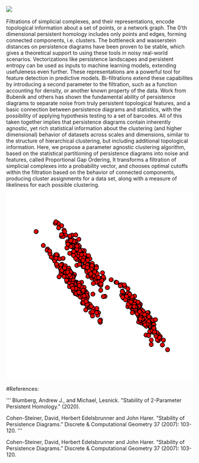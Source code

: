 <img  src="varied100frames.gif" />


<p>
    Filtrations of simplicial complexes, and their representations, encode topological information about a set of points, or a network graph. The 0’th dimensional persistent homology includes only points and edges, forming connected components, i.e. clusters. The bottleneck and wasserstein distances on persistence diagrams have been proven to be stable, which gives a theoretical support to using these tools in noisy real-world scenarios. Vectorizations like persistence landscapes and persistent entropy can be used as inputs to machine learning models, extending usefuleness even further. These representations are a powerful tool for feature detection in predictive models. Bi-filtrations extend these capabilites by introducing a second parameter to the filtration, such as a function accounting for density, or another known property of the data. Work from Bubenik and others has shown the fundamental ability of persistence diagrams to separate noise from truly persistent topological features, and a basic connection between persistence diagrams and statistics, with the possibility of applying hypothesis testing to a set of barcodes. All of this taken together implies that persistence diagrams contain inherently agnostic, yet rich statistical information about the clustering (and higher dimensional) behavior of datasets across scales and dimensions, similar to the structure of hierarchical clustering, but including additional topological information. Here, we propose a parameter agnostic clustering algorithm, based on the statistical partitioning of persistence diagrams into noise and features, called Proportional Gap Ordering, It transforms a filtration of simplicial complexes into a probability vector, and chooses optimal cutoffs within the filtration based on the behavior of connected components, producing cluster assignments for a data set, along with a measure of likeliness for each possible clustering.
</p>

<img  src="aniso60frames.gif" />

#References:

'''
Blumberg, Andrew J., and Michael, Lesnick. "Stability of 2-Parameter Persistent Homology." (2020). 

Cohen-Steiner, David, Herbert Edelsbrunner and John Harer. “Stability of Persistence Diagrams.” Discrete & Computational Geometry 37 (2007): 103-120.
'''

Cohen-Steiner, David, Herbert Edelsbrunner and John Harer. “Stability of Persistence Diagrams.” Discrete & Computational Geometry 37 (2007): 103-120.